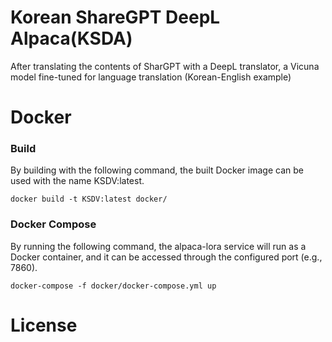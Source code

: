 # Korean ShareGPT DeepL Alpaca(KSDA)
After translating the contents of SharGPT with a DeepL translator, a Vicuna model fine-tuned for language translation (Korean-English example)



# Docker

### Build
By building with the following command, the built Docker image can be used with the name KSDV:latest.
```
docker build -t KSDV:latest docker/
```

### Docker Compose

By running the following command, the alpaca-lora service will run as a Docker container, and it can be accessed through the configured port (e.g., 7860).
```
docker-compose -f docker/docker-compose.yml up
```



# License
